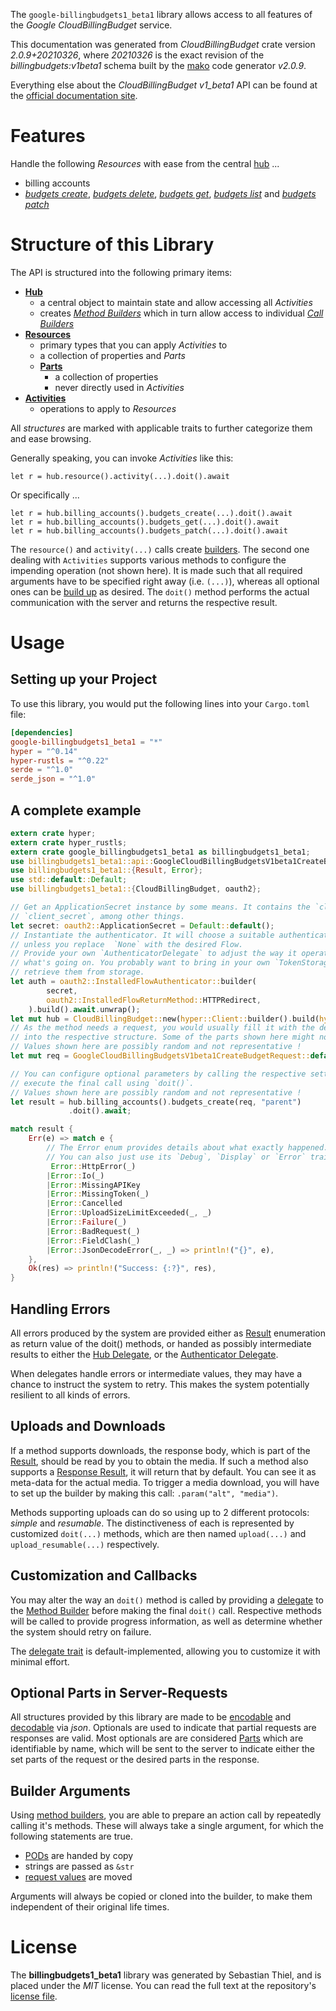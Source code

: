 <!---
DO NOT EDIT !
This file was generated automatically from 'src/mako/api/README.md.mako'
DO NOT EDIT !
-->
The `google-billingbudgets1_beta1` library allows access to all features of the *Google CloudBillingBudget* service.

This documentation was generated from *CloudBillingBudget* crate version *2.0.9+20210326*, where *20210326* is the exact revision of the *billingbudgets:v1beta1* schema built by the [mako](http://www.makotemplates.org/) code generator *v2.0.9*.

Everything else about the *CloudBillingBudget* *v1_beta1* API can be found at the
[official documentation site](https://cloud.google.com/billing/docs/how-to/budget-api-overview).
# Features

Handle the following *Resources* with ease from the central [hub](https://docs.rs/google-billingbudgets1_beta1/2.0.9+20210326/google_billingbudgets1_beta1/CloudBillingBudget) ... 

* billing accounts
 * [*budgets create*](https://docs.rs/google-billingbudgets1_beta1/2.0.9+20210326/google_billingbudgets1_beta1/api::BillingAccountBudgetCreateCall), [*budgets delete*](https://docs.rs/google-billingbudgets1_beta1/2.0.9+20210326/google_billingbudgets1_beta1/api::BillingAccountBudgetDeleteCall), [*budgets get*](https://docs.rs/google-billingbudgets1_beta1/2.0.9+20210326/google_billingbudgets1_beta1/api::BillingAccountBudgetGetCall), [*budgets list*](https://docs.rs/google-billingbudgets1_beta1/2.0.9+20210326/google_billingbudgets1_beta1/api::BillingAccountBudgetListCall) and [*budgets patch*](https://docs.rs/google-billingbudgets1_beta1/2.0.9+20210326/google_billingbudgets1_beta1/api::BillingAccountBudgetPatchCall)




# Structure of this Library

The API is structured into the following primary items:

* **[Hub](https://docs.rs/google-billingbudgets1_beta1/2.0.9+20210326/google_billingbudgets1_beta1/CloudBillingBudget)**
    * a central object to maintain state and allow accessing all *Activities*
    * creates [*Method Builders*](https://docs.rs/google-billingbudgets1_beta1/2.0.9+20210326/google_billingbudgets1_beta1/client::MethodsBuilder) which in turn
      allow access to individual [*Call Builders*](https://docs.rs/google-billingbudgets1_beta1/2.0.9+20210326/google_billingbudgets1_beta1/client::CallBuilder)
* **[Resources](https://docs.rs/google-billingbudgets1_beta1/2.0.9+20210326/google_billingbudgets1_beta1/client::Resource)**
    * primary types that you can apply *Activities* to
    * a collection of properties and *Parts*
    * **[Parts](https://docs.rs/google-billingbudgets1_beta1/2.0.9+20210326/google_billingbudgets1_beta1/client::Part)**
        * a collection of properties
        * never directly used in *Activities*
* **[Activities](https://docs.rs/google-billingbudgets1_beta1/2.0.9+20210326/google_billingbudgets1_beta1/client::CallBuilder)**
    * operations to apply to *Resources*

All *structures* are marked with applicable traits to further categorize them and ease browsing.

Generally speaking, you can invoke *Activities* like this:

```Rust,ignore
let r = hub.resource().activity(...).doit().await
```

Or specifically ...

```ignore
let r = hub.billing_accounts().budgets_create(...).doit().await
let r = hub.billing_accounts().budgets_get(...).doit().await
let r = hub.billing_accounts().budgets_patch(...).doit().await
```

The `resource()` and `activity(...)` calls create [builders][builder-pattern]. The second one dealing with `Activities` 
supports various methods to configure the impending operation (not shown here). It is made such that all required arguments have to be 
specified right away (i.e. `(...)`), whereas all optional ones can be [build up][builder-pattern] as desired.
The `doit()` method performs the actual communication with the server and returns the respective result.

# Usage

## Setting up your Project

To use this library, you would put the following lines into your `Cargo.toml` file:

```toml
[dependencies]
google-billingbudgets1_beta1 = "*"
hyper = "^0.14"
hyper-rustls = "^0.22"
serde = "^1.0"
serde_json = "^1.0"
```

## A complete example

```Rust
extern crate hyper;
extern crate hyper_rustls;
extern crate google_billingbudgets1_beta1 as billingbudgets1_beta1;
use billingbudgets1_beta1::api::GoogleCloudBillingBudgetsV1beta1CreateBudgetRequest;
use billingbudgets1_beta1::{Result, Error};
use std::default::Default;
use billingbudgets1_beta1::{CloudBillingBudget, oauth2};

// Get an ApplicationSecret instance by some means. It contains the `client_id` and 
// `client_secret`, among other things.
let secret: oauth2::ApplicationSecret = Default::default();
// Instantiate the authenticator. It will choose a suitable authentication flow for you, 
// unless you replace  `None` with the desired Flow.
// Provide your own `AuthenticatorDelegate` to adjust the way it operates and get feedback about 
// what's going on. You probably want to bring in your own `TokenStorage` to persist tokens and
// retrieve them from storage.
let auth = oauth2::InstalledFlowAuthenticator::builder(
        secret,
        oauth2::InstalledFlowReturnMethod::HTTPRedirect,
    ).build().await.unwrap();
let mut hub = CloudBillingBudget::new(hyper::Client::builder().build(hyper_rustls::HttpsConnector::with_native_roots()), auth);
// As the method needs a request, you would usually fill it with the desired information
// into the respective structure. Some of the parts shown here might not be applicable !
// Values shown here are possibly random and not representative !
let mut req = GoogleCloudBillingBudgetsV1beta1CreateBudgetRequest::default();

// You can configure optional parameters by calling the respective setters at will, and
// execute the final call using `doit()`.
// Values shown here are possibly random and not representative !
let result = hub.billing_accounts().budgets_create(req, "parent")
             .doit().await;

match result {
    Err(e) => match e {
        // The Error enum provides details about what exactly happened.
        // You can also just use its `Debug`, `Display` or `Error` traits
         Error::HttpError(_)
        |Error::Io(_)
        |Error::MissingAPIKey
        |Error::MissingToken(_)
        |Error::Cancelled
        |Error::UploadSizeLimitExceeded(_, _)
        |Error::Failure(_)
        |Error::BadRequest(_)
        |Error::FieldClash(_)
        |Error::JsonDecodeError(_, _) => println!("{}", e),
    },
    Ok(res) => println!("Success: {:?}", res),
}

```
## Handling Errors

All errors produced by the system are provided either as [Result](https://docs.rs/google-billingbudgets1_beta1/2.0.9+20210326/google_billingbudgets1_beta1/client::Result) enumeration as return value of
the doit() methods, or handed as possibly intermediate results to either the 
[Hub Delegate](https://docs.rs/google-billingbudgets1_beta1/2.0.9+20210326/google_billingbudgets1_beta1/client::Delegate), or the [Authenticator Delegate](https://docs.rs/yup-oauth2/*/yup_oauth2/trait.AuthenticatorDelegate.html).

When delegates handle errors or intermediate values, they may have a chance to instruct the system to retry. This 
makes the system potentially resilient to all kinds of errors.

## Uploads and Downloads
If a method supports downloads, the response body, which is part of the [Result](https://docs.rs/google-billingbudgets1_beta1/2.0.9+20210326/google_billingbudgets1_beta1/client::Result), should be
read by you to obtain the media.
If such a method also supports a [Response Result](https://docs.rs/google-billingbudgets1_beta1/2.0.9+20210326/google_billingbudgets1_beta1/client::ResponseResult), it will return that by default.
You can see it as meta-data for the actual media. To trigger a media download, you will have to set up the builder by making
this call: `.param("alt", "media")`.

Methods supporting uploads can do so using up to 2 different protocols: 
*simple* and *resumable*. The distinctiveness of each is represented by customized 
`doit(...)` methods, which are then named `upload(...)` and `upload_resumable(...)` respectively.

## Customization and Callbacks

You may alter the way an `doit()` method is called by providing a [delegate](https://docs.rs/google-billingbudgets1_beta1/2.0.9+20210326/google_billingbudgets1_beta1/client::Delegate) to the 
[Method Builder](https://docs.rs/google-billingbudgets1_beta1/2.0.9+20210326/google_billingbudgets1_beta1/client::CallBuilder) before making the final `doit()` call. 
Respective methods will be called to provide progress information, as well as determine whether the system should 
retry on failure.

The [delegate trait](https://docs.rs/google-billingbudgets1_beta1/2.0.9+20210326/google_billingbudgets1_beta1/client::Delegate) is default-implemented, allowing you to customize it with minimal effort.

## Optional Parts in Server-Requests

All structures provided by this library are made to be [encodable](https://docs.rs/google-billingbudgets1_beta1/2.0.9+20210326/google_billingbudgets1_beta1/client::RequestValue) and 
[decodable](https://docs.rs/google-billingbudgets1_beta1/2.0.9+20210326/google_billingbudgets1_beta1/client::ResponseResult) via *json*. Optionals are used to indicate that partial requests are responses 
are valid.
Most optionals are are considered [Parts](https://docs.rs/google-billingbudgets1_beta1/2.0.9+20210326/google_billingbudgets1_beta1/client::Part) which are identifiable by name, which will be sent to 
the server to indicate either the set parts of the request or the desired parts in the response.

## Builder Arguments

Using [method builders](https://docs.rs/google-billingbudgets1_beta1/2.0.9+20210326/google_billingbudgets1_beta1/client::CallBuilder), you are able to prepare an action call by repeatedly calling it's methods.
These will always take a single argument, for which the following statements are true.

* [PODs][wiki-pod] are handed by copy
* strings are passed as `&str`
* [request values](https://docs.rs/google-billingbudgets1_beta1/2.0.9+20210326/google_billingbudgets1_beta1/client::RequestValue) are moved

Arguments will always be copied or cloned into the builder, to make them independent of their original life times.

[wiki-pod]: http://en.wikipedia.org/wiki/Plain_old_data_structure
[builder-pattern]: http://en.wikipedia.org/wiki/Builder_pattern
[google-go-api]: https://github.com/google/google-api-go-client

# License
The **billingbudgets1_beta1** library was generated by Sebastian Thiel, and is placed 
under the *MIT* license.
You can read the full text at the repository's [license file][repo-license].

[repo-license]: https://github.com/Byron/google-apis-rsblob/main/LICENSE.md

